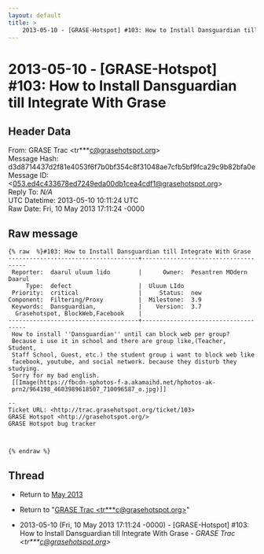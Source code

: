 ```yaml
---
layout: default
title: >
    2013-05-10 - [GRASE-Hotspot] #103: How to Install Dansguardian till Integrate With Grase
---
```


# 2013-05-10 - [GRASE-Hotspot] #103: How to Install Dansguardian till Integrate With Grase

## Header Data

From: GRASE Trac \<tr***c@grasehotspot.org\><br>
Message Hash: d3d8714437d2f81e4053f6f7b0bf354c8f31048ae7cfb5bf9fca29c9b82bfa0e<br>
Message ID: \<053.ed4c433678ed7249eda00db1cea4cdf1@grasehotspot.org\><br>
Reply To: _N/A_<br>
UTC Datetime: 2013-05-10 10:11:24 UTC<br>
Raw Date: Fri, 10 May 2013 17:11:24 -0000<br>

## Raw message

```
{% raw  %}#103: How to Install Dansguardian till Integrate With Grase
-------------------------------------+-------------------------------------
 Reporter:  daarul uluum lido        |      Owner:  Pesantren MOdern Daarul
     Type:  defect                   |  Uluum LIdo
 Priority:  critical                 |     Status:  new
Component:  Filtering/Proxy          |  Milestone:  3.9
 Keywords:  Dansguardian,            |    Version:  3.7
  Grasehotspot, BlockWeb,Facebook    |
-------------------------------------+-------------------------------------
 How to install ''Dansguardian'' until can block web per group?
 Because i use it in school and there are group like,(Teacher, Student,
 Staff School, Guest, etc.) the student group i want to block web like
 facebook, youtube, and social network. because they disturb they studying.
 Sorry for my bad english.
 [[Image(https://fbcdn-sphotos-f-a.akamaihd.net/hphotos-ak-
 prn2/964198_4603989618507_710096587_o.jpg)]]

--
Ticket URL: <http://trac.grasehotspot.org/ticket/103>
GRASE Hotspot <http://grasehotspot.org/>
GRASE Hotspot bug tracker



{% endraw %}
```

## Thread

+ Return to [May 2013](/archive/2013/05)

+ Return to "[GRASE Trac <tr***c<span>@</span>grasehotspot.org>](/authors/tr___c_at_grasehotspot_org)"

+ 2013-05-10 (Fri, 10 May 2013 17:11:24 -0000) - [GRASE-Hotspot] #103: How to Install Dansguardian till Integrate With Grase - _GRASE Trac \<tr***c@grasehotspot.org\>_

